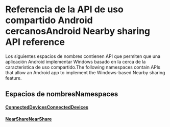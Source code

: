 # <a name="android-nearby-sharing-api-reference"></a><span data-ttu-id="df57e-101">Referencia de la API de uso compartido Android cercanos</span><span class="sxs-lookup"><span data-stu-id="df57e-101">Android Nearby sharing API reference</span></span>

<span data-ttu-id="df57e-102">Los siguientes espacios de nombres contienen API que permiten que una aplicación Android implementar Windows basado en la cerca de la característica de uso compartido.</span><span class="sxs-lookup"><span data-stu-id="df57e-102">The following namespaces contain APIs that allow an Android app to implement the Windows-based Nearby sharing feature.</span></span>

## <a name="namespaces"></a><span data-ttu-id="df57e-103">Espacios de nombres</span><span class="sxs-lookup"><span data-stu-id="df57e-103">Namespaces</span></span>

#### <a name="connecteddeviceshttpsdocsmicrosoftcomjavaapicommicrosoftconnecteddevices"></a>[<span data-ttu-id="df57e-104">ConnectedDevices</span><span class="sxs-lookup"><span data-stu-id="df57e-104">ConnectedDevices</span></span>](https://docs.microsoft.com/java/api/com.microsoft.connecteddevices)
#### <a name="nearsharehttpsdocsmicrosoftcomjavaapicommicrosoftconnecteddevicesremotesystemscommandingnearshare"></a>[<span data-ttu-id="df57e-105">NearShare</span><span class="sxs-lookup"><span data-stu-id="df57e-105">NearShare</span></span>](https://docs.microsoft.com/java/api/com.microsoft.connecteddevices.remotesystems.commanding.nearshare)